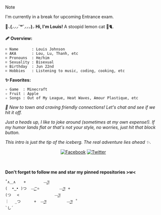 > [!NOTE]  
> I'm currently in a break for upcoming Entrance exam.

**💐⸜(⸝⸝⸝´꒳`⸝⸝⸝)⸝ Hi, I'm Louis!**
A stoopid lemon cat 🍋🐈.

**🩹 Overview:**
```
⌗ Name      : Louis Johnson
⌗ AKA       : Lou, Lu, Thanh, etc
⌗ Pronouns  : He/him
⌗ Sexuality : Bisexual
⌗ Birthday  : Jun 22nd
⌗ Hobbies   : Listening to music, coding, cooking, etc
```
**✨ Favorites:**
```
✧ Game  : Minecraft
✧ Fruit : Apple
✧ Songs : Out of My League, Heat Waves, Amour Plastique, etc
```
*🐤 New to town and craving friendly connections! Let's chat and see if we hit it off.*

*Just a heads up, I like to joke around (sometimes at my own expense!). If my humor lands flat or that's not your style, no worries, just hit that block button.*

*This intro is just the tip of the iceberg. The real adventure lies ahead ✨.*
<br/>

<div align="center">
  <a href="https://facebook.com/lou.ngx"><img src="https://img.shields.io/badge/Facebook-blue?logo=facebook" alt="Facebook" /></a>
  <a href="https://x.com/loux2206"><img src="https://img.shields.io/badge/Twitter-black?logo=x" alt="Twitter" /></a>
</div>

<br/>

<div align="center">
  <img src="https://i.pinimg.com/564x/00/3b/e0/003be0160b9a9d0d0aa24830762b10f4.jpg" alt="" />
</div>

<br/>

**Don't forget to follow me and star my pinned repositories >w<**
```
˚∧＿∧  　+        —̳͟͞͞⭐
(  •‿• )つ  —̳͟͞͞ ⭐         —̳͟͞͞⭐ +
(つ　 <                —̳͟͞͞⭐
｜　 _つ      +  —̳͟͞͞⭐         —̳͟͞͞⭐ ˚
`し´
```
